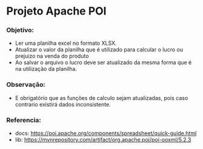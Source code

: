 # Projeto Apache POI

### Objetivo:

 -  Ler uma planilha excel no formato XLSX.
 -  Atualizar o valor da planilha que é utilizado para calcular o lucro ou prejuizo na venda do produto
 -  Ao salvar o arquivo o lucro deve ser atualizado da mesma forma que é na utilização da planilha.
### Observação:

 -  E obrigatório que as funções de calculo sejam atualizadas, pois caso contrario existirá dados inconsistente.
 
### Referencia:  
  - docs: https://poi.apache.org/components/spreadsheet/quick-guide.html
  - lib:  https://mvnrepository.com/artifact/org.apache.poi/poi-ooxml/5.2.3
